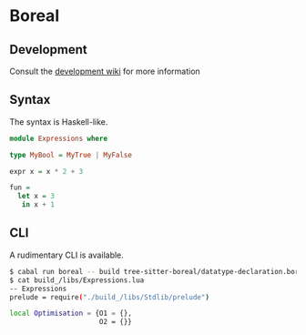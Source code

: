 # Boreal

## Development

Consult the [development wiki](https://github.com/Kleidukos/boreal/wiki) for more information

## Syntax

The syntax is Haskell-like.

```haskell
module Expressions where

type MyBool = MyTrue | MyFalse

expr x = x * 2 + 3

fun =
  let x = 3
   in x + 1
```

## CLI

A rudimentary CLI is available.

```bash
$ cabal run boreal -- build tree-sitter-boreal/datatype-declaration.bor
$ cat build_/libs/Expressions.lua
-- Expressions
prelude = require("./build_/libs/Stdlib/prelude")

local Optimisation = {O1 = {},
                      O2 = {}}
```

